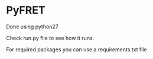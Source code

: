 # PyFRET

Done using python27    

Check run.py file to see how it runs.    

For required packages you can use a requirements.txt file   
